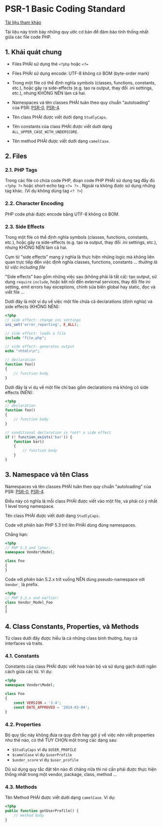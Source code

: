 # PSR-1 Basic Coding Standard

[Tài liệu tham khảo](http://www.php-fig.org/psr/psr-1/)

Tài liệu này trình bày những quy ước cơ bản để đảm bảo tính thống nhất giữa các file code PHP.

## 1. Khái quát chung

- Files PHẢI sử dụng thẻ `<?php` hoặc `<?=` 

- Files PHẢI sử dụng encode: UTF-8 không có BOM (byte-order mark)

- Trong một file có thể định nghĩa symbols (classes, functions, constants, etc.), hoặc gây ra side-effects (e.g. tạo ra output, thay đổi .ini settings, etc.), nhưng KHÔNG NÊN làm cả hai.

- Namespaces và tên classes PHẢI tuân theo quy chuẩn "autoloading" của PSR: [PSR-0](http://www.php-fig.org/psr/psr-0/), [PSR-4](http://www.php-fig.org/psr/psr-4/).

- Tên class PHẢI được viết dưới dạng `StudlyCaps`.

- Tên constants của class PHẢI được viết dưới dạng `ALL_UPPER_CASE_WITH_UNDERSCORE`.

- Tên method PHẢI được viết dưới dạng `camelCase`.


## 2. Files


### 2.1. PHP Tags

Trong các file có chứa code PHP, đoạn code PHP PHẢI sử dụng tag đầy đủ `<?php ?>` hoặc short-echo tag `<?= ?>` .
Ngoài ra không được sử dụng những tag khác. (Ví dụ không dùng tag `<? ?>`)

### 2.2. Character Encoding

PHP code phải được encode bằng UTF-8 không có BOM.

### 2.3. Side Effects

Trong một file có thể định nghĩa symbols (classes, functions, constants, etc.), hoặc gây ra side-effects (e.g. tạo ra output, thay đổi .ini settings, etc.), nhưng KHÔNG NÊN làm cả hai.

Cụm từ "side effects" mang ý nghĩa là thực hiện những logic mà không liên quan trực tiếp đến việc định nghĩa classes, functions, constants ... *thường là từ việc including file*

"Side effects" bao gồm những việc sau (không phải là tất cả): tạo output, sử dụng `require`  `include`, hoặc kết nối đến external services, thay đổi file ini setting, emit errors hay exceptions, chỉnh sửa biến global hay static, đọc và viết file ...

Dưới đây là một ví dụ về việc một file chứa cả declarations (định nghĩa) và side effects (KHÔNG NÊN):

```php
<?php
// side effect: change ini settings
ini_set('error_reporting', E_ALL);

// side effect: loads a file
include "file.php";

// side effect: generates output
echo "<html>\n";

// declaration
function foo()
{
    // function body
}
```

Dưới đây là ví dụ về một file chỉ bao gồm declarations mà không có side effects (NÊN):

```php
<?php
// declaration
function foo()
{
    // function body
}

// conditional declaration is *not* a side effect
if (! function_exists('bar')) {
    function bar()
    {
        // function body
    }
}
```


## 3. Namespace và tên Class

Namespaces và tên classes PHẢI tuân theo quy chuẩn "autoloading" của PSR: [PSR-0](http://www.php-fig.org/psr/psr-0/), [PSR-4](http://www.php-fig.org/psr/psr-4/).

Điều này có nghĩa là mỗi class PHẢI được viết vào một file, và phải có ý nhất 1 level trong namespace.

Tên class PHẢI được viết dưới dạng `StudlyCaps`.

Code với phiên bản PHP 5.3 trở lên PHẢI dùng đúng namespaces.

Chẳng hạn:

```php
<?php
// PHP 5.3 and later:
namespace Vendor\Model;

class Foo
{
}
```

Code với phiên bản 5.2.x trở xuống NÊN dùng pseudo-namespace với `Vendor_` là prefix.

```php
<?php
// PHP 5.2.x and earlier:
class Vendor_Model_Foo
{
}
```

## 4. Class Constants, Properties, và Methods

Từ class dưới đây được hiểu là cả những class bình thường, hay cả interfaces và traits.

### 4.1. Constants

Constants của class PHẢI được viết hoa toàn bộ và sử dụng gạch dưới ngăn cách giữa các từ. Ví dụ:

```php
<?php
namespace Vendor\Model;

class Foo
{
    const VERSION = '3.4';
    const DATE_APPROVED = '2014-03-04';
}
```

### 4.2. Properties

Bộ quy tắc này không đưa ra quy định hay gợi ý về việc nên viết properties như thế nào, có thể TÙY CHỌN một trong các dạng sau:

- `$StudlyCaps` ví dụ `$USER_PROFILE`
- `$camelCase` ví dụ `$userProfile`
- `$under_score` ví dụ `$user_profile`

Dù sử dụng quy tắc đặt tên nào đi chăng nữa thì nó cần phải được thực hiện thống nhất trong
một vendor, package, class, method ...

### 4.3. Methods

Tên Method PHẢI được viết dưới dạng `camelCase`. Ví dụ:

```php
<?php
public function getUserProfile() {
    // method body
}
```